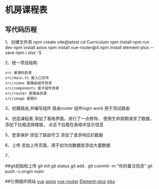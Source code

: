 # 机房课程表

## 写代码历程
1、创建文件夹
        npm create vite@latest
        cd Curriculum
        npm install
        npm run dev
        npm install axios
        npm install vue-router@4
        npm install element-plus --save
        npm i xlsx -S

    
2、统一项目结构

    src 是源码目录
    src/main.ts 是入口文件
    src/views 是路由组件目录
    src/components 是子组件目录
    src/router 是路由目录
    src/image 是图片

3、创建路由,并编写组件
    路由router
    组件login work 用于测试路由

4、创造课程表
    添加了表格界面，进行了一点修饰，
    使用生命周期请求了数据，
    添加下拉框选择楼层，
    点击下拉框在表格中显示信息

5、登录保护
    添加了路由守卫
    添加了请求响应拦截器

6、上传
    添加上传页面，用于初次向数据库添加大量数据

7、


##git初始和上传
    git init 
    git status
    git add .
    git commit -m "你的备注信息"
    git push -u origin main

##引用插件网站
    [vue](https://cn.vuejs.org/guide/quick-start.html#creating-a-vue-application)
    [axios](https://www.axios-http.cn/)
    [vue-router](https://router.vuejs.org/zh/installation.html)
    [Element-plus](http://element-plus.org/zh-CN/guide/installation.html#%E7%8E%AF%E5%A2%83%E6%94%AF%E6%8C%81)
    [xlsx](https://www.npmjs.com/package/xlsx)
    []()
    []()


